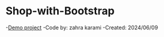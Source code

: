 # Shop-with-Bootstrap
-[Demo project](https://zahrakrmi.github.io/Shop-with-Bootstrap/)
-Code by: zahra karami
-Created: 2024/06/09

